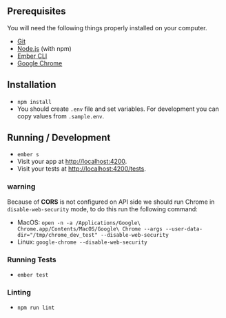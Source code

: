 ## Prerequisites

You will need the following things properly installed on your computer.

* [Git](https://git-scm.com/)
* [Node.js](https://nodejs.org/) (with npm)
* [Ember CLI](https://ember-cli.com/)
* [Google Chrome](https://google.com/chrome/)

## Installation

* `npm install`
* You should create `.env` file and set variables.
For development you can copy values from `.sample.env`. 

## Running / Development

* `ember s`
* Visit your app at [http://localhost:4200](http://localhost:4200).
* Visit your tests at [http://localhost:4200/tests](http://localhost:4200/tests).
### warning
Because of **CORS** is not configured on API side
we should run Chrome in `disable-web-security` mode,
to do this run the following command:
* MacOS:
  `open -n -a /Applications/Google\ Chrome.app/Contents/MacOS/Google\ Chrome --args --user-data-dir="/tmp/chrome_dev_test" --disable-web-security`
* Linux:
  `google-chrome --disable-web-security`

### Running Tests

* `ember test`


### Linting

* `npm run lint`
